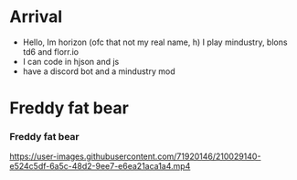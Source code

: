 # Arrival
- Hello, Im horizon (ofc that not my real name, h) I play mindustry, blons td6 and florr.io
- I can code in hjson and js
- have a discord bot and a mindustry mod

<!---
UnionofSovietSocialistRepublics/UnionofSovietSocialistRepublics is a ✨ special ✨ repository because its `README.md` (this file) appears on your GitHub profile.
You can click the Preview link to take a look at your changes.
--->

# Freddy fat bear
### Freddy fat bear
https://user-images.githubusercontent.com/71920146/210029140-e524c5df-6a5c-48d2-9ee7-e6ea21aca1a4.mp4


